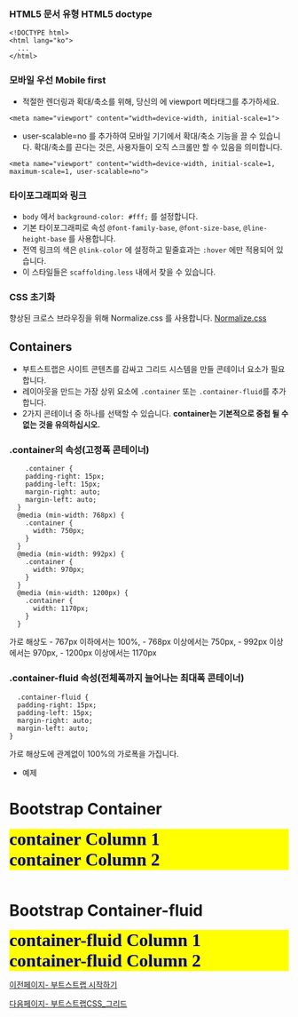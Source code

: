 ﻿### HTML5 문서 유형 HTML5 doctype

```
<!DOCTYPE html>
<html lang="ko">
  ...
</html>
```

### 모바일 우선 Mobile first

* 적절한 렌더링과 확대/축소를 위해, 당신의 <head> 에 viewport 메타태그를 추가하세요.
```
<meta name="viewport" content="width=device-width, initial-scale=1">
```

* user-scalable=no 를 추가하여 모바일 기기에서 확대/축소 기능을 끌 수 있습니다. 
확대/축소를 끈다는 것은, 사용자들이 오직 스크롤만 할 수 있음을 의미합니다.
```
<meta name="viewport" content="width=device-width, initial-scale=1, maximum-scale=1, user-scalable=no">
```

### 타이포그래피와 링크

* `body` 에서 `background-color: #fff;` 를 설정합니다.
* 기본 타이포그래피로 속성 `@font-family-base`, `@font-size-base`, `@line-height-base` 를 사용합니다.
* 전역 링크의 색은 `@link-color` 에 설정하고 밑줄효과는 `:hover` 에만 적용되어 있습니다.
* 이 스타일들은 `scaffolding.less` 내에서 찾을 수 있습니다.

### CSS 초기화

향상된 크로스 브라우징을 위해 Normalize.css 를 사용합니다.
[Normalize.css](http://necolas.github.io/normalize.css/)


## Containers

  * 부트스트랩은 사이트 콘텐츠를 감싸고 그리드 시스템을 만들 콘테이너 요소가 필요합니다. 
  * 레이아웃을 만드는 가장 상위 요소에 `.container` 또는 `.container-fluid`를 추가합니다.
  * 2가지 콘테이너 중 하나를 선택할 수 있습니다.
  **container는 기본적으로 중첩 될 수없는 것을 유의하십시오.**


### .container의 속성(고정폭 콘테이너)

  ```
      .container {
      padding-right: 15px;
      padding-left: 15px;
      margin-right: auto;
      margin-left: auto;
    }
    @media (min-width: 768px) {
      .container {
        width: 750px;
      }
    }
    @media (min-width: 992px) {
      .container {
        width: 970px;
      }
    }
    @media (min-width: 1200px) {
      .container {
        width: 1170px;
      }
    }
  ```

가로 해상도 - 767px 이하에서는 100%, 
            - 768px 이상에서는 750px, 
            - 992px 이상에서는 970px, 
            - 1200px 이상에서는 1170px


### .container-fluid 속성(전체폭까지 늘어나는 최대폭 콘테이너)

```
  .container-fluid {
  padding-right: 15px;
  padding-left: 15px;
  margin-right: auto;
  margin-left: auto;
}
```

가로 해상도에 관계없이 100%의 가로폭을 가집니다.

* 예제

<!DOCTYPE html>
<html>
<head>
    <meta charset="utf-8">
    <meta http-equiv="X-UA-Compatible" content="IE=edge">
    <meta name="viewport" content="width=device-width, initial-scale=1">
    <title>고정폭 container</title>
    <link rel="stylesheet" href="https://maxcdn.bootstrapcdn.com/bootstrap/3.3.2/css/bootstrap.min.css">
    <style type="text/css">
        div {
              background-color: yellow;
              color: darkblue;
              font-family: verdana;
              font-size: 2rem;
              font-weight: bold;
            }
    </style>
</head>
<body>
    <h1>Bootstrap Container</h1>
  <div class="container">
    <div class="row">
      <div class="col-md-6">container Column 1</div>
      <div class="col-md-6">container Column 2</div>
    </div>
  </div>  
  <br />
  <h1>Bootstrap Container-fluid</h1>
  <div class="container-fluid">
    <div class="row">
      <div class="col-md-6">container-fluid Column 1</div>
      <div class="col-md-6">container-fluid Column 2</div>
    </div>
  </div>  
</body>
</html>

 
[이전페이지- 부트스트랩 시작하기](bootstrap-start.md)

[다음페이지- 부트스트랩CSS_그리드](css-grid.md)
